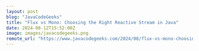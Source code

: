 ```yaml
---
layout: post
blog: "JavaCodeGeeks"
title: "Flux vs Mono: Choosing the Right Reactive Stream in Java"
date: 2024-08-12T15:52:00Z
image: images/javacodegeeks.png
remote_url: "https://www.javacodegeeks.com/2024/08/flux-vs-mono-choosing-the-right-reactive-stream-in-java.html"
---
```

